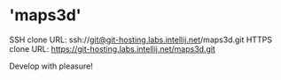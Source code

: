 'maps3d'
======

SSH clone URL: ssh://git@git-hosting.labs.intellij.net/maps3d.git
HTTPS clone URL: https://git-hosting.labs.intellij.net/maps3d.git

Develop with pleasure!